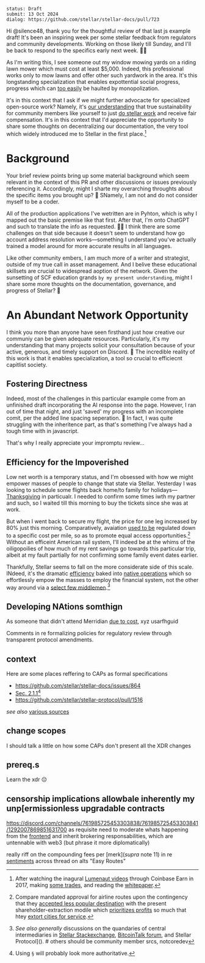 ```
status: Draft
submit: 13 Oct 2024
dialog: https://github.com/stellar/stellar-docs/pull/723
```

Hi @silence48, thank you for the thoughtful review of that last js example draft! It's been an inspiring week per some stellar feedback from regulators and community developments. Working on those likely till Sunday, and I'll be back to respond to the specifics early next week. 🤝📅

As I'm writing this, I see someone out my window mowing yards on a riding lawn mower which must cost at least $5,000. Indeed, this professional works only to mow lawns and offer other such yardwork in the area. It's this longstanding specialization that enables expottential social progress, progress which can [too easily](https://teapowered.dev/posts/demoralization-capitalism/) be haulted by monopolization.

It's in this context that I ask if we might further advocacte for specialized open-source work? Namely, it's [our understanding](https://github.com/orgs/WhyDRS/discussions/1) that true sustainability for community members like yourself to just [do stellar work](https://tyler.yak.farm/personal-ZS5pWDdaYXZHeHVqUEZ3aGpPWmNRczl1bEhrYnZpejNJMm15cnQ1a3l1eXMxTjlLY05qYQ/how-to-make-more-money-c3dGbU81RVBPQVprT1BHU2FUY2xI) and receive fair compensation. It's in this context that I'd appreciate the opportunity to share some thoughts on decentralizing our documentation, the very tool which widely introduced me to Stellar in the first place.[^cb]

[^cb]: After watching the inagural [Lumenaut videos](https://www.youtube.com/playlist?list=PLWUFvhKuc_5u1sQsz-FAmRgFf9HEhyqj-) through Coinbase Earn in 2017, making [some trades](https://wooten.link/scam), and reading the [whitepaper](https://whitepaper.io/document/2/stellar-whitepaper).

# Background

Your brief review points bring up some material background which seem relevant in the context of this PR and other discussions or issues previously referencing it. Accordingly, might I sharte my overarching throughts about the specific items you brought up? 💬 SNamely, I am not and do not consider myself to be a coder. 

All of the production applications I've wetritten are in Pyhton, which is why I mapped out the basic premise like that first. After that, I'm onto ChatGPT and such to translate the info as requested. 👩‍💻 I think there are some challenges on that side because it doesn't seem to understand how go account address resolution works&mdash;something I understand you've actually trained a model around for more accurate results in all languages.

Like other community embers, I am much more of a writer and strategist, outside of my true call in asset management. And I belive these educational skillsets are crucial to widespread aoption of the network. Given the sunsetting of SCF education grands `by my present understanding`, might I share some more thoughts on the documentation, governance, and progress of Stellar? 🌌

# An Abundant Network Opportunity

I think you more than anyone have seen firsthand just how creative our communiy can be given adequate resources. Particularly, it's my understanding that many projects solicit your consultation because of your active, generous, and timely support on Discord. 💜 The incredible reality of this work is that it enables specialization, a tool so crucial to efficiecnt capitlist society.

## Fostering Directness

Indeed, most of the challenges in this particular example come from an unfinished draft incorporating the AI response into the page. However, I ran out of time that night, and just 'saved' my progress with an incomplete comit, per the added line spacing seperation. 💾 In fact, I was quite struggling with the inheritence part, as that's something I've always had a tough time with in javascript.

That's why I really appreciate your impromptu review...

## Efficiency for the Impoverished

Low net worth is a temporary status, and I'm obsessed with how we might empower masses of people to change that state via Stellar. Yesterday I was looking to schedule some flights back home/to family for holidays&mdash;[Thanksgiving](https://www.sec.gov/comments/s7-15-23/s71523-301019-767522.pdf#page=11) in particualr. I needed to confirm some times iwth my partner and such, so I waited till this morning to buy the tickets since she was at work. 

But when I went back to secure my flight, the price for one leg increased by 80% just this morning. Comparatively, avaiation [used to be](https://lnns.co/o1pmTaZBF2_) regulated down to a specific cost per mile, so as to promote equal access opportunities.[^air] Without an efficeint American rail system, I'll indeed be at the whims of the oiligopoilies of how much of my rent savings go towards this particular trip, albeit at my fault partially for not confirming some family event dates earlier.

Thankfully, Stellar seems to fall on the more considerate side of this scale. INdeed, it's the dramatic [efficiency](https://sorobandomains.org/docs/limits_and_fees) baked into [native operations](https://github.com/stellar/stellar-protocol/discussions/1504) which so effortlessly empow the masses to employ the financial system, not the other way around via a [select few middlemen](https://github.com/stellar/stellar-protocol/discussions/1558).[^wallst] 

[^wallst]: _See also generally_ discussions on the quandaries of central intermediaries in [Stellar Stackexchange](), [BitcoinTalk forum](jed_mtgox_link_future_btc), and Stellar Protocol](). # others should be community member srcs, notcoredev

[^air]: Compare mandated approval for airline routes upon the contingency that they [accepted less popular destination](HREF_THE_"DRAFT"_POOL) with the present shareholder-extraction modile which [prioritizes profits](https://news.aa.com/news/news-details/2024/American-Airlines-reports-second-quarter-2024-financial-results-CORP-FI-07/) so much that htey [extort cities for service](HREF_CAYANNE_WY_GARUNTEES_MINIMUM_REV_BRIBE_CITY_GOV_SITE).



## Developing NAtions somthign

As someone that didn't attend Merridian [due to cost](https://discord.com/channels/761985725453303838/1275450859404267612/1282436597715042307), xyz usarfhguid


Comments in re formalizing policies for regulatory review through transparent protocol amendments.


## context

Here are some places reffering to CAPs as formal specifications

- https://github.com/stellar/stellar-docs/issues/864
- [Sec. 2.1.1](https://github.com/stellar/stellar-protocol/discussions/1504)[^symb]
- https://github.com/stellar/stellar-protocol/pull/1516

_see also_ [various sources](https://github.com/JFWooten4/free-markets/issues/11)

## change scopes

I should talk a little on how some CAPs don't present all the XDR changes

## prereq.s

Learn the xdr 😔

[^symb]: Using `§` will probably look more authoritative.

## censorship implications allowbale inherently my unp[ermissionless upgradable contracts


https://discord.com/channels/761985725453303838/761985725453303841/1292007869851631700 as requisite need to moderate whats happening from the [frontend](https://wooten.link/uniswap) and inherit brokering responsabilities, which are untennable with web3 (but phrase it more diplomatically)

really riff on the compounding fees per [merk](_supra_ note 11) in re [sentiments](https://discord.com/channels/761985725453303838/761985725453303841/1293804844196565002) across thread on alts "Easy Routes"

